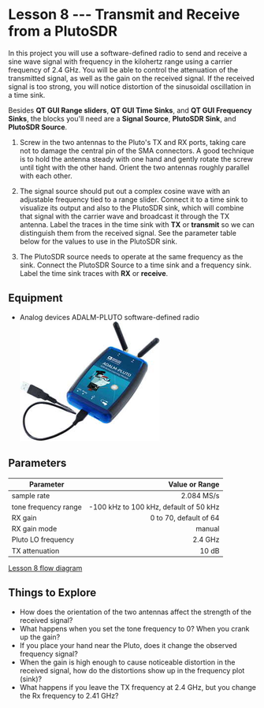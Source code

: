 # Lesson 8 --- Transmit and Receive from a PlutoSDR

In this project you will use a software-defined radio to send and receive a sine wave signal with frequency in the kilohertz range using a carrier frequency of 2.4 GHz. You will be able to control the attenuation of the transmitted signal, as well as the gain on the received signal. If the received signal is too strong, you will notice distortion of the sinusoidal oscillation in a time sink.

Besides **QT GUI Range sliders**, **QT GUI Time Sinks**, and **QT GUI Frequency Sinks**, the blocks you'll need are a **Signal Source**, **PlutoSDR Sink**, and **PlutoSDR Source**.

1. Screw in the two antennas to the Pluto's TX and RX ports, taking care not to damage the central pin of the SMA connectors. A good technique is to hold the antenna steady with one hand and gently rotate the screw until tight with the other hand. Orient the two antennas roughly parallel with each other.

2. The signal source should put out a complex cosine wave with an adjustable frequency tied to a range slider. Connect it to a time sink to visualize its output and also to the PlutoSDR sink, which will combine that signal with the carrier wave and broadcast it through the TX antenna. Label the traces in the time sink with **TX** or **transmit** so we can distinguish them from the received signal. See the parameter table below for the values to use in the PlutoSDR sink.

3. The PlutoSDR source needs to operate at the same frequency as the sink. Connect the PlutoSDR Source to a time sink and a frequency sink. Label the time sink traces with **RX** or **receive**.


## Equipment

- Analog devices ADALM-PLUTO software-defined radio ![Analog devices ADALM-PLUTO software-defined radio](figs/ADALM-Pluto.jpg)


## Parameters

| Parameter            | Value or Range                         |
| ----------------     | --------------:                        |
| sample rate          | 2.084 MS/s                             |
| tone frequency range | -100 kHz to 100 kHz, default of 50 kHz |
| RX gain              | 0 to 70, default of 64                 |
| RX gain mode         | manual                                 |
| Pluto LO frequency   | 2.4 GHz                                |
| TX attenuation       | 10 dB                                  |




[Lesson 8 flow diagram](figs/lesson08-flowdiagram.png)

## Things to Explore

- How does the orientation of the two antennas affect the strength of the received signal?
- What happens when you set the tone frequency to 0? When you crank up the gain?
- If you place your hand near the Pluto, does it change the observed frequency signal?
- When the gain is high enough to cause noticeable distortion in the received signal, how do the distortions show up in the frequency plot (sink)?
- What happens if you leave the TX frequency at 2.4 GHz, but you change the Rx frequency to 2.41 GHz?